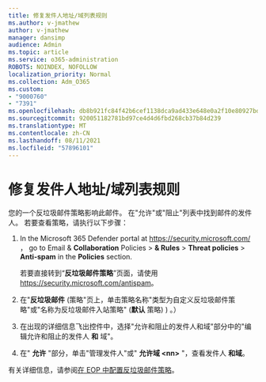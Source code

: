 ```yaml
---
title: 修复发件人地址/域列表规则
ms.author: v-jmathew
author: v-jmathew
manager: dansimp
audience: Admin
ms.topic: article
ms.service: o365-administration
ROBOTS: NOINDEX, NOFOLLOW
localization_priority: Normal
ms.collection: Adm_O365
ms.custom:
- "9000760"
- "7391"
ms.openlocfilehash: db8b921fc84f42b6cef1138dca9ad433e648e0a2f10e80927bd5b0222bfeae3b
ms.sourcegitcommit: 920051182781bd97ce4d4d6fbd268cb37b84d239
ms.translationtype: MT
ms.contentlocale: zh-CN
ms.lasthandoff: 08/11/2021
ms.locfileid: "57896101"
---
```

# <a name="fix-sender-addressdomain-list-rules"></a>修复发件人地址/域列表规则

您的一个反垃圾邮件策略影响此邮件。 在"允许"或"阻止"列表中找到邮件的发件人。 若要查看策略，请执行以下步骤：

1. In the Microsoft 365 Defender portal at <https://security.microsoft.com/> ， go to Email & **Collaboration** Policies \> **& Rules** \> **Threat policies** \> **Anti-spam** in the **Policies** section.

   若要直接转到“**反垃圾邮件策略**”页面，请使用 <https://security.microsoft.com/antispam>。

2. 在"**反垃圾邮件** (策略"页上，单击策略名称"类型为自定义反垃圾邮件策略"或"名称为反垃圾邮件入站策略" (**默认** 策略) ) 。）
3. 在出现的详细信息飞出控件中，选择"允许和阻止的发件人和域"部分中的"编辑允许和阻止的发件人 **和** 域"。
4. 在" **允许** "部分，单击"管理发件人"或" **允许域 \<nn\>** "，查看发件人 **和域**。

有关详细信息，请参阅[在 EOP 中配置反垃圾邮件策略](https://docs.microsoft.com/microsoft-365/security/office-365-security/configure-your-spam-filter-policies)。
